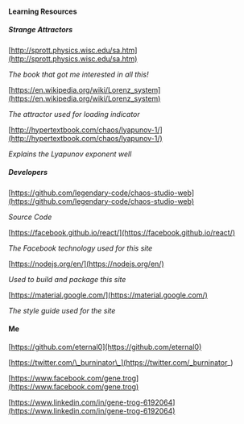#### Learning Resources
##### Strange Attractors

[http://sprott.physics.wisc.edu/sa.htm](http://sprott.physics.wisc.edu/sa.htm) 

*The book that got me interested in all this!*

[https://en.wikipedia.org/wiki/Lorenz_system](https://en.wikipedia.org/wiki/Lorenz_system)

*The attractor used for loading indicator*

[http://hypertextbook.com/chaos/lyapunov-1/](http://hypertextbook.com/chaos/lyapunov-1/)

*Explains the Lyapunov exponent well*

##### Developers

[https://github.com/legendary-code/chaos-studio-web](https://github.com/legendary-code/chaos-studio-web)

*Source Code*

[https://facebook.github.io/react/](https://facebook.github.io/react/)

*The Facebook technology used for this site*

[https://nodejs.org/en/](https://nodejs.org/en/)

*Used to build and package this site*

[https://material.google.com/](https://material.google.com/)

*The style guide used for the site*

#### Me

[https://github.com/eternal0](https://github.com/eternal0)

[https://twitter.com/\_burninator\_](https://twitter.com/_burninator_)

[https://www.facebook.com/gene.trog](https://www.facebook.com/gene.trog)

[https://www.linkedin.com/in/gene-trog-6192064](https://www.linkedin.com/in/gene-trog-6192064)

